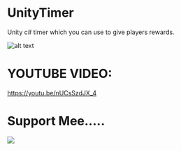 # UnityTimer
Unity c# timer which you can use to give players rewards.

![alt text](https://i9.ytimg.com/vi/nUCsSzdJX_4/maxresdefault.jpg?time=1650794700000&sqp=CMzBlJMG&rs=AOn4CLAQcaR99BRi1BhC-tnJWBIaAP7b4Q)



# YOUTUBE VIDEO:
https://youtu.be/nUCsSzdJX_4
# Support Mee.....
[![](https://camo.githubusercontent.com/0a290f56e8d4bfbdd3bb41c1192ea41c8ef744a5b3e70cf7f5eb46ef97871e78/68747470733a2f2f63646e2e6275796d6561636f666665652e636f6d2f627574746f6e732f76322f617269616c2d79656c6c6f772e706e67)](https://www.buymeacoffee.com/T3R1X)   
